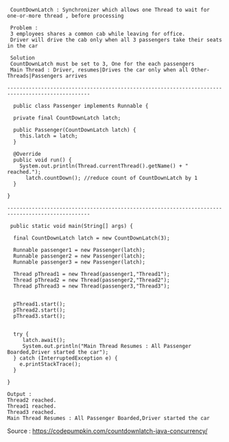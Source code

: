 

     CountDownLatch : Synchronizer which allows one Thread to wait for one-or-more thread , before processing

     Problem : 
     3 employees shares a common cab while leaving for office.
     Driver will drive the cab only when all 3 passengers take their seats in the car 

     Solution 
     CountDownLatch must be set to 3, One for the each passengers 
     Main Thread : Driver, resumes|Drives the car only when all Other-Threads|Passengers arrives
     
    -------------------------------------------------------------------------------------------------
    
      public class Passenger implements Runnable {

      private final CountDownLatch latch;

      public Passenger(CountDownLatch latch) {
        this.latch = latch;
      }

      @Override
      public void run() {
        System.out.println(Thread.currentThread().getName() + " reached.");
          latch.countDown(); //reduce count of CountDownLatch by 1    
      }

    }

    -------------------------------------------------------------------------------------------------
     
     public static void main(String[] args) {

      final CountDownLatch latch = new CountDownLatch(3);

      Runnable passenger1 = new Passenger(latch);
      Runnable passenger2 = new Passenger(latch);
      Runnable passenger3 = new Passenger(latch);

      Thread pThread1 = new Thread(passenger1,"Thread1");
      Thread pThread2 = new Thread(passenger2,"Thread2");
      Thread pThread3 = new Thread(passenger3,"Thread3");


      pThread1.start();
      pThread2.start();
      pThread3.start();


      try {
         latch.await();
         System.out.println("Main Thread Resumes : All Passenger Boarded,Driver started the car");
      } catch (InterruptedException e) {
        e.printStackTrace();
      }

    }
    
    Output : 
    Thread2 reached.
    Thread1 reached.
    Thread3 reached.
    Main Thread Resumes : All Passenger Boarded,Driver started the car
    
    

   Source : https://codepumpkin.com/countdownlatch-java-concurrency/

